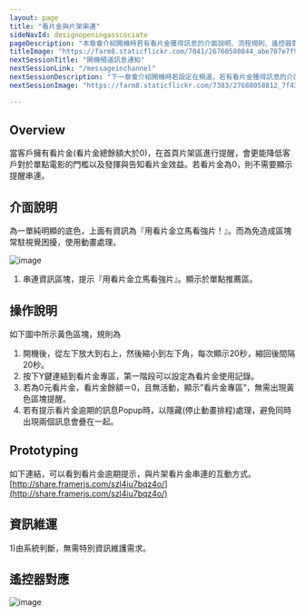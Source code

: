```yaml
---
layout: page
title: "看片金與片架串連"
sideNavId: designopeningasscociate
pageDescription: "本章會介紹開機時若有看片金獲得訊息的介面說明、流程規則、遙控器對應操作"
titleImage: "https://farm8.staticflickr.com/7041/26760580844_abe707e7f9_o.png"
nextSessionTitle: "開機頻道訊息通知"
nextSessionLink: "/messageinchannel"
nextSessionDescription: "下一章會介紹開機時若設定在頻道，若有看片金獲得訊息的介面說明、流程規則、遙控器對應操作"
nextSessionImage: "https://farm8.staticflickr.com/7383/27688058812_7f43ab0a9b_o.png"

---
```


<div id="Overview"></div>
                
## Overview

當客戶擁有看片金(看片金總餘額大於0)，在首頁片架區進行提醒，會更能降低客戶對於單點電影的門檻以及發揮與告知看片金效益。若看片金為0，則不需要顯示提醒串連。


<div id="介面說明"></div>
                
## 介面說明

為一單純明顯的底色，上面有資訊為『用看片金立馬看強片！』。而為免造成區塊常駐視覺困擾，使用動畫處理。

![image](https://farm8.staticflickr.com/7314/27176442734_b06f71beaf_o.png)

1) 串連資訊區塊，提示『用看片金立馬看強片』。顯示於單點推薦區。  

            
<div id="操作說明"></div>            
            
## 操作說明  

如下圖中所示黃色區塊，規則為  
1) 開機後，從左下放大到右上，然後縮小到左下角，每次顯示20秒，縮回後間隔20秒。  
2) 按下Y鍵連結到看片金專區，第一階段可以設定為看片金使用記錄。  
3) 若為0元看片金，看片金餘額＝0，且無活動，顯示”看片金專區”，無需出現黃色區塊提醒。    
4) 若有提示看片金逾期的訊息Popup時，以隱藏(停止動畫排程)處理，避免同時出現兩個訊息會疊在一起。
 
<div id="Prototyping"></div>            

## Prototyping
如下連結，可以看到看片金逾期提示，與片架看片金串連的互動方式。
[http://share.framerjs.com/szl4iu7bqz4o/](http://share.framerjs.com/szl4iu7bqz4o/)

<div id="資訊維運"></div> 
           
## 資訊維運
1)由系統判斷，無需特別資訊維護需求。

<div id="遙控器對應"></div>            
            
## 遙控器對應

![image](https://c2.staticflickr.com/8/7184/27590008230_1e7c4e6473_b.jpg)

